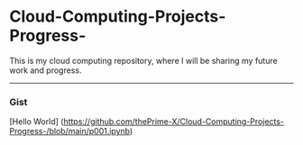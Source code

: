 # Cloud-Computing-Projects-Progress-
This is my cloud computing repository, where I will be sharing my future work and progress. 

---

### Gist
[Hello World] (https://github.com/thePrime-X/Cloud-Computing-Projects-Progress-/blob/main/p001.ipynb)
